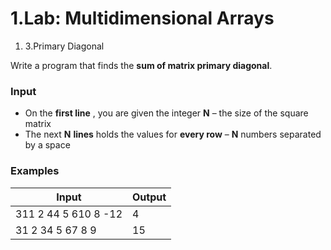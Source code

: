 ﻿# 1.Lab: Multidimensional Arrays


1. 3.Primary Diagonal

Write a program that finds the **sum of matrix primary diagonal**.

 
### Input

- On the **first line** , you are given the integer **N** – the size of the square matrix
- The next **N**  **lines** holds the values for **every row** – **N** numbers separated by a space

### Examples

| **Input** | **Output** |
| --- | --- |
| 311 2 44 5 610 8 -12 | 4 |
| 31 2 34 5 67 8 9 | 15 |

